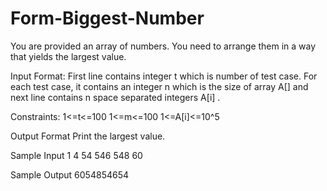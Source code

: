 # Form-Biggest-Number

You are provided an array of numbers. You need to arrange them in a way that yields the largest value.

Input Format:
First line contains integer t which is number of test case. For each test case, it contains an integer n which is the size of array A[] and next line contains n space separated integers A[i] .

Constraints:
1<=t<=100 1<=m<=100 1<=A[i]<=10^5

Output Format
Print the largest value.

Sample Input
1
4
54 546 548 60

Sample Output
6054854654
